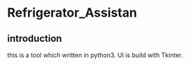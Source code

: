 # Refrigerator_Assistan

## introduction	


this is a tool which written in python3. 
UI is build with Tkinter.
